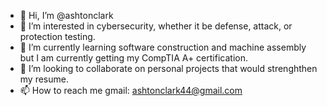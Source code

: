 - 👋 Hi, I’m @ashtonclark
- 👀 I’m interested in cybersecurity, whether it be defense, attack, or protection testing.
- 🌱 I’m currently learning software construction and machine assembly but I am currently getting my CompTIA A+ certification.
- 💞️ I’m looking to collaborate on personal projects that would strenghthen my resume.
- 📫 How to reach me gmail: ashtonclark44@gmail.com

<!---
ashtonclark/ashtonclark is a ✨ special ✨ repository because its `README.md` (this file) appears on your GitHub profile.
You can click the Preview link to take a look at your changes.
--->

